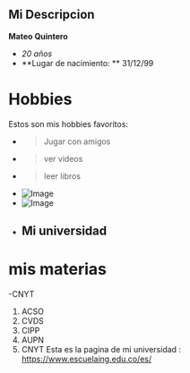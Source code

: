 ## Mi Descripcion
**Mateo Quintero**
- _20 años_
- **Lugar de nacimiento: ** 31/12/99
# Hobbies
Estos son mis hobbies favoritos:
- > Jugar con amigos 
- > ver videos
- >leer libros
- ![Image](https://static.rfstat.com/bloggers_folders/user_2540376/my_media/aab8b888-e24f-43af-83db-cc4cd88de9b3.jpeg)
- ![Image](https://www.infobae.com/new-resizer/QoUyggNN67pHuPBpJOSi_-ToJ3w=/750x0/filters:quality(100)/arc-anglerfish-arc2-prod-infobae.s3.amazonaws.com/public/3M3Q5I42BJCC3GJG75NEQXMJBY.jpg)
- ## Mi universidad
# **mis materias**
-CNYT

 1. ACSO
 2. CVDS
 3. CIPP
 4. AUPN
 5. CNYT
Esta es la pagina de mi universidad :
<https://www.escuelaing.edu.co/es/>

 

